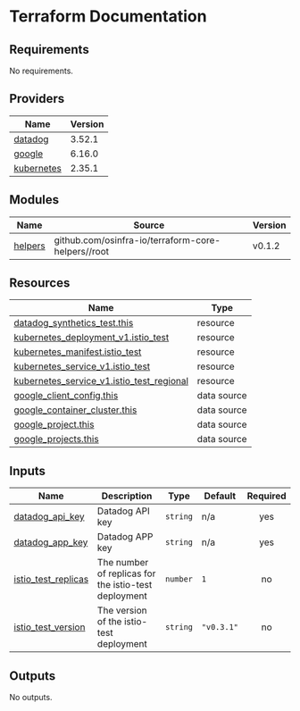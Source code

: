# Terraform Documentation

<!-- BEGIN_TF_DOCS -->
## Requirements

No requirements.

## Providers

| Name | Version |
|------|---------|
| <a name="provider_datadog"></a> [datadog](#provider\_datadog) | 3.52.1 |
| <a name="provider_google"></a> [google](#provider\_google) | 6.16.0 |
| <a name="provider_kubernetes"></a> [kubernetes](#provider\_kubernetes) | 2.35.1 |

## Modules

| Name | Source | Version |
|------|--------|---------|
| <a name="module_helpers"></a> [helpers](#module\_helpers) | github.com/osinfra-io/terraform-core-helpers//root | v0.1.2 |

## Resources

| Name | Type |
|------|------|
| [datadog_synthetics_test.this](https://registry.terraform.io/providers/datadog/datadog/latest/docs/resources/synthetics_test) | resource |
| [kubernetes_deployment_v1.istio_test](https://registry.terraform.io/providers/hashicorp/kubernetes/latest/docs/resources/deployment_v1) | resource |
| [kubernetes_manifest.istio_test](https://registry.terraform.io/providers/hashicorp/kubernetes/latest/docs/resources/manifest) | resource |
| [kubernetes_service_v1.istio_test](https://registry.terraform.io/providers/hashicorp/kubernetes/latest/docs/resources/service_v1) | resource |
| [kubernetes_service_v1.istio_test_regional](https://registry.terraform.io/providers/hashicorp/kubernetes/latest/docs/resources/service_v1) | resource |
| [google_client_config.this](https://registry.terraform.io/providers/hashicorp/google/latest/docs/data-sources/client_config) | data source |
| [google_container_cluster.this](https://registry.terraform.io/providers/hashicorp/google/latest/docs/data-sources/container_cluster) | data source |
| [google_project.this](https://registry.terraform.io/providers/hashicorp/google/latest/docs/data-sources/project) | data source |
| [google_projects.this](https://registry.terraform.io/providers/hashicorp/google/latest/docs/data-sources/projects) | data source |

## Inputs

| Name | Description | Type | Default | Required |
|------|-------------|------|---------|:--------:|
| <a name="input_datadog_api_key"></a> [datadog\_api\_key](#input\_datadog\_api\_key) | Datadog API key | `string` | n/a | yes |
| <a name="input_datadog_app_key"></a> [datadog\_app\_key](#input\_datadog\_app\_key) | Datadog APP key | `string` | n/a | yes |
| <a name="input_istio_test_replicas"></a> [istio\_test\_replicas](#input\_istio\_test\_replicas) | The number of replicas for the istio-test deployment | `number` | `1` | no |
| <a name="input_istio_test_version"></a> [istio\_test\_version](#input\_istio\_test\_version) | The version of the istio-test deployment | `string` | `"v0.3.1"` | no |

## Outputs

No outputs.
<!-- END_TF_DOCS -->
